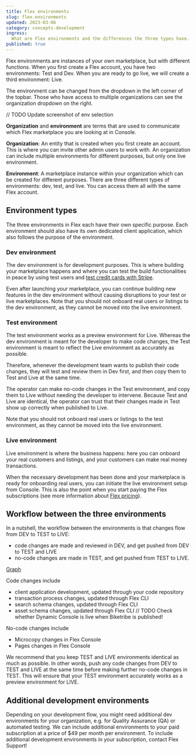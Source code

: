 ```yaml
---
title: Flex environments
slug: flex-environments
updated: 2023-03-06
category: concepts-development
ingress:
  What are Flex environments and the differences the three types have.
published: true
---
```


Flex environments are instances of your own marketplace, but with
different functions. When you first create a Flex account, you have two
environments: Test and Dev. When you are ready to go live, we will
create a third environment: Live.

The environment can be changed from the dropdown in the left corner of
the topbar. Those who have access to multiple organizations can see the
organization dropdown on the right.

// TODO Update screenshot of env selection

<info>

**Organization** and **environment** are terms that are used to
communicate which Flex marketplace you are looking at in Console.

**Organization**: An entity that is created when you first create an
account. This is where you can invite other admin users to work with. An
organization can include multiple environments for different purposes,
but only one live environment.

**Environment**: A marketplace instance within your organization which
can be created for different purposes. There are three different types
of environments: dev, test, and live. You can access them all with the
same Flex account.

</info>

## Environment types

The three environments in Flex each have their own specific purpose.
Each environment should also have its own dedicated client application,
which also follows the purpose of the environment.

### Dev environment

The dev environment is for development purposes. This is where building
your marketplace happens and where you can test the build
functionalities in peace by using test users and
[test credit cards with Stripe](/how-to/set-up-and-use-stripe/).

Even after launching your marketplace, you can continue building new
features in the dev environment without causing disruptions to your test
or live marketplaces. Note that you should not onboard real users or
listings to the dev environment, as they cannot be moved into the live
environment.

### Test environment

The test environment works as a preview environment for Live. Whereas
the dev environment is meant for the developer to make code changes, the
Test environment is meant to reflect the Live environment as accurately
as possible.

Therefore, whenever the development team wants to publish their code
changes, they will test and review them in Dev first, and then copy them
to Test and Live at the same time.

The operator can make no-code changes in the Test environment, and copy
them to Live without needing the developer to intervene. Because Test
and Live are identical, the operator can trust that their changes made
in Test show up correctly when published to Live.

Note that you should not onboard real users or listings to the test
environment, as they cannot be moved into the live environment.

### Live environment

Live environment is where the business happens: here you can onboard
your real customers and listings, and your customers can make real money
transactions.

When the necessary development has been done and your marketplace is
ready for onboarding real users, you can initiate the live environment
setup from Console. This is also the point when you start paying the
Flex subscriptions (see more information about
[Flex pricing](https://www.sharetribe.com/products/flex/#pricing)).

## Workflow between the three environments

In a nutshell, the workflow between the environments is that changes
flow from DEV to TEST to LIVE:

- code changes are made and reviewed in DEV, and get pushed from DEV to
  TEST and LIVE
- no-code changes are made in TEST, and get pushed from TEST to LIVE.

[Graph](https://whimsical.com/biketribe-visuals-VvUyPRAiA61oxbdi69Md99)

Code changes include

- client application development, updated through your code repository
- transaction process changes, updated through Flex CLI
- search schema changes, updated through Flex CLI
- asset schema changes, updated through Flex CLI // TODO Check whether
  Dynamic Console is live when Biketribe is published!

No-code changes include

- Microcopy changes in Flex Console
- Pages changes in Flex Console

We recommend that you keep TEST and LIVE environments identical as much
as possible. In other words, push any code changes from DEV to TEST and
LIVE at the same time before making further no-code changes in TEST.
This will ensure that your TEST environment accurately works as a
preview environment for LIVE.

## Additional development environments

Depending on your development flow, you might need additional dev
environments for your organization, e.g. for Quality Assurance (QA) or
automated testing. We can include additional environments to your paid
subscription at a price of \$49 per month per environment. To include
additional development environments in your subscription, contact Flex
Support!
